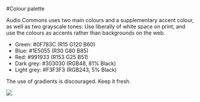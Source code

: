 #Colour palette

Audio Commons uses two main colours and a supplementary accent colour, as well as two grayscale tones:
Use liberally of white space on print, and use the colours as accents rather than backgrounds on the web.

* Green: #0F783C (R15 G120 B60)
* Blue: #1E5055 (R30 G80 B85)
* Red: #991933 (R153 G25 B51)
* Dark grey: #303030 (RGB48, 81% Black)
* Light grey: #F3F3F3 (RGB243, 5% Black)

The use of gradients is discouraged.
Keep it fresh.

![](https://github.com/MonkeyDo/audio-commons-logo/blob/master/guidelines/jpeg/audio-commons_guidelines-colour-palette.jpg)
